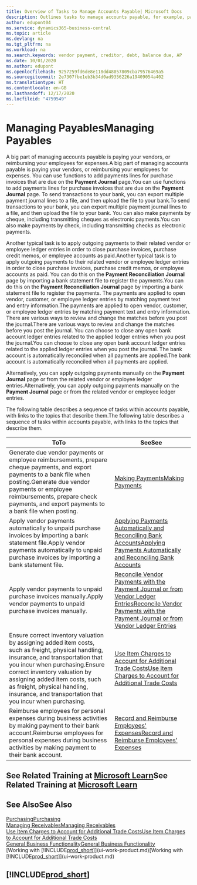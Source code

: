 ```yaml
---
title: Overview of Tasks to Manage Accounts Payable| Microsoft Docs
description: Outlines tasks to manage accounts payable, for example, paying creditors or applying outgoing payments to ledger entries to close invoices or credit memos.
author: edupont04
ms.service: dynamics365-business-central
ms.topic: article
ms.devlang: na
ms.tgt_pltfrm: na
ms.workload: na
ms.search.keywords: vendor payment, creditor, debt, balance due, AP
ms.date: 10/01/2020
ms.author: edupont
ms.openlocfilehash: 9257259fd6de8e118dd48057809cba79576469a5
ms.sourcegitcommit: 2e7307fbe1eb3b34d0ad9356226a19409054a402
ms.translationtype: HT
ms.contentlocale: en-GB
ms.lasthandoff: 12/17/2020
ms.locfileid: "4759549"
---
```

# <a name="managing-payables"></a><span data-ttu-id="7a6ce-103">Managing Payables</span><span class="sxs-lookup"><span data-stu-id="7a6ce-103">Managing Payables</span></span>

<span data-ttu-id="7a6ce-104">A big part of managing accounts payable is paying your vendors, or reimbursing your employees for expenses.</span><span class="sxs-lookup"><span data-stu-id="7a6ce-104">A big part of managing accounts payable is paying your vendors, or reimbursing your employees for expenses.</span></span> <span data-ttu-id="7a6ce-105">You can use functions to add payments lines for purchase invoices that are due on the **Payment Journal** page.</span><span class="sxs-lookup"><span data-stu-id="7a6ce-105">You can use functions to add payments lines for purchase invoices that are due on the **Payment Journal** page.</span></span> <span data-ttu-id="7a6ce-106">To send transactions to your bank, you can export multiple payment journal lines to a file, and then upload the file to your bank.</span><span class="sxs-lookup"><span data-stu-id="7a6ce-106">To send transactions to your bank, you can export multiple payment journal lines to a file, and then upload the file to your bank.</span></span> <span data-ttu-id="7a6ce-107">You can also make payments by cheque, including transmitting cheques as electronic payments.</span><span class="sxs-lookup"><span data-stu-id="7a6ce-107">You can also make payments by check, including transmitting checks as electronic payments.</span></span>

<span data-ttu-id="7a6ce-108">Another typical task is to apply outgoing payments to their related vendor or employee ledger entries in order to close purchase invoices, purchase credit memos, or employee accounts as paid.</span><span class="sxs-lookup"><span data-stu-id="7a6ce-108">Another typical task is to apply outgoing payments to their related vendor or employee ledger entries in order to close purchase invoices, purchase credit memos, or employee accounts as paid.</span></span> <span data-ttu-id="7a6ce-109">You can do this on the **Payment Reconciliation Journal** page by importing a bank statement file to register the payments.</span><span class="sxs-lookup"><span data-stu-id="7a6ce-109">You can do this on the **Payment Reconciliation Journal** page by importing a bank statement file to register the payments.</span></span> <span data-ttu-id="7a6ce-110">The payments are applied to open vendor, customer, or employee ledger entries by matching payment text and entry information.</span><span class="sxs-lookup"><span data-stu-id="7a6ce-110">The payments are applied to open vendor, customer, or employee ledger entries by matching payment text and entry information.</span></span> <span data-ttu-id="7a6ce-111">There are various ways to review and change the matches before you post the journal.</span><span class="sxs-lookup"><span data-stu-id="7a6ce-111">There are various ways to review and change the matches before you post the journal.</span></span> <span data-ttu-id="7a6ce-112">You can choose to close any open bank account ledger entries related to the applied ledger entries when you post the journal.</span><span class="sxs-lookup"><span data-stu-id="7a6ce-112">You can choose to close any open bank account ledger entries related to the applied ledger entries when you post the journal.</span></span> <span data-ttu-id="7a6ce-113">The bank account is automatically reconciled when all payments are applied.</span><span class="sxs-lookup"><span data-stu-id="7a6ce-113">The bank account is automatically reconciled when all payments are applied.</span></span>

<span data-ttu-id="7a6ce-114">Alternatively, you can apply outgoing payments manually on the **Payment Journal** page or from the related vendor or employee ledger entries.</span><span class="sxs-lookup"><span data-stu-id="7a6ce-114">Alternatively, you can apply outgoing payments manually on the **Payment Journal** page or from the related vendor or employee ledger entries.</span></span>

<span data-ttu-id="7a6ce-115">The following table describes a sequence of tasks within accounts payable, with links to the topics that describe them.</span><span class="sxs-lookup"><span data-stu-id="7a6ce-115">The following table describes a sequence of tasks within accounts payable, with links to the topics that describe them.</span></span>

| <span data-ttu-id="7a6ce-116">To</span><span class="sxs-lookup"><span data-stu-id="7a6ce-116">To</span></span> | <span data-ttu-id="7a6ce-117">See</span><span class="sxs-lookup"><span data-stu-id="7a6ce-117">See</span></span> |
| --- | --- |
| <span data-ttu-id="7a6ce-118">Generate due vendor payments or employee reimbursements, prepare cheque payments, and export payments to a bank file when posting.</span><span class="sxs-lookup"><span data-stu-id="7a6ce-118">Generate due vendor payments or employee reimbursements, prepare check payments, and export payments to a bank file when posting.</span></span> |[<span data-ttu-id="7a6ce-119">Making Payments</span><span class="sxs-lookup"><span data-stu-id="7a6ce-119">Making Payments</span></span>](payables-make-payments.md) |
| <span data-ttu-id="7a6ce-120">Apply vendor payments automatically to unpaid purchase invoices by importing a bank statement file.</span><span class="sxs-lookup"><span data-stu-id="7a6ce-120">Apply vendor payments automatically to unpaid purchase invoices by importing a bank statement file.</span></span> |[<span data-ttu-id="7a6ce-121">Applying Payments Automatically and Reconciling Bank Accounts</span><span class="sxs-lookup"><span data-stu-id="7a6ce-121">Applying Payments Automatically and Reconciling Bank Accounts</span></span>](receivables-apply-payments-auto-reconcile-bank-accounts.md) |
| <span data-ttu-id="7a6ce-122">Apply vendor payments to unpaid purchase invoices manually.</span><span class="sxs-lookup"><span data-stu-id="7a6ce-122">Apply vendor payments to unpaid purchase invoices manually.</span></span> |[<span data-ttu-id="7a6ce-123">Reconcile Vendor Payments with the Payment Journal or from Vendor Ledger Entries</span><span class="sxs-lookup"><span data-stu-id="7a6ce-123">Reconcile Vendor Payments with the Payment Journal or from Vendor Ledger Entries</span></span>](payables-how-apply-purchase-transactions-manually.md) |
|<span data-ttu-id="7a6ce-124">Ensure correct inventory valuation by assigning added item costs, such as freight, physical handling, insurance, and transportation that you incur when purchasing.</span><span class="sxs-lookup"><span data-stu-id="7a6ce-124">Ensure correct inventory valuation by assigning added item costs, such as freight, physical handling, insurance, and transportation that you incur when purchasing.</span></span>|[<span data-ttu-id="7a6ce-125">Use Item Charges to Account for Additional Trade Costs</span><span class="sxs-lookup"><span data-stu-id="7a6ce-125">Use Item Charges to Account for Additional Trade Costs</span></span>](payables-how-assign-item-charges.md)|
|<span data-ttu-id="7a6ce-126">Reimburse employees for personal expenses during business activities by making payment to their bank account.</span><span class="sxs-lookup"><span data-stu-id="7a6ce-126">Reimburse employees for personal expenses during business activities by making payment to their bank account.</span></span>|[<span data-ttu-id="7a6ce-127">Record and Reimburse Employees' Expenses</span><span class="sxs-lookup"><span data-stu-id="7a6ce-127">Record and Reimburse Employees' Expenses</span></span>](finance-how-record-reimburse-employee-expenses.md)|

## <a name="see-related-training-at-microsoft-learn"></a><span data-ttu-id="7a6ce-128">See Related Training at [Microsoft Learn](/learn/paths/process-customer-vendor-payments-dynamics-365-business-central/)</span><span class="sxs-lookup"><span data-stu-id="7a6ce-128">See Related Training at [Microsoft Learn](/learn/paths/process-customer-vendor-payments-dynamics-365-business-central/)</span></span>

## <a name="see-also"></a><span data-ttu-id="7a6ce-129">See Also</span><span class="sxs-lookup"><span data-stu-id="7a6ce-129">See Also</span></span>
[<span data-ttu-id="7a6ce-130">Purchasing</span><span class="sxs-lookup"><span data-stu-id="7a6ce-130">Purchasing</span></span>](purchasing-manage-purchasing.md)  
[<span data-ttu-id="7a6ce-131">Managing Receivables</span><span class="sxs-lookup"><span data-stu-id="7a6ce-131">Managing Receivables</span></span>](receivables-manage-receivables.md)  
[<span data-ttu-id="7a6ce-132">Use Item Charges to Account for Additional Trade Costs</span><span class="sxs-lookup"><span data-stu-id="7a6ce-132">Use Item Charges to Account for Additional Trade Costs</span></span>](payables-how-assign-item-charges.md)  
[<span data-ttu-id="7a6ce-133">General Business Functionality</span><span class="sxs-lookup"><span data-stu-id="7a6ce-133">General Business Functionality</span></span>](ui-across-business-areas.md)  
<span data-ttu-id="7a6ce-134">[Working with [!INCLUDE[prod_short](includes/prod_short.md)]](ui-work-product.md)</span><span class="sxs-lookup"><span data-stu-id="7a6ce-134">[Working with [!INCLUDE[prod_short](includes/prod_short.md)]](ui-work-product.md)</span></span>

## [!INCLUDE[prod_short](includes/free_trial_md.md)]  
